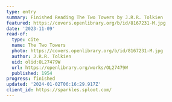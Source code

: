 ```yaml
---
type: entry
summary: Finished Reading The Two Towers by J.R.R. Tolkien
featured: https://covers.openlibrary.org/b/id/8167231-M.jpg
date: '2023-11-09'
read-of:
  type: cite
  name: The Two Towers
  photo: https://covers.openlibrary.org/b/id/8167231-M.jpg
  author: J.R.R. Tolkien
  uid: olid:OL27479W
  url: https://openlibrary.org/works/OL27479W
  published: 1954
progress: finished
updated: '2024-01-02T06:16:29.917Z'
client_id: https://sparkles.sploot.com/
---
```

